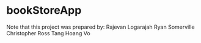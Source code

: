 # bookStoreApp
Note that this project was prepared by:
Rajevan Logarajah
Ryan Somerville
Christopher Ross Tang
Hoang Vo
